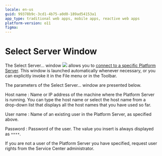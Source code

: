 ```yaml
---
locale: en-us
guid: 99378b9c-3cd1-4b75-a0d0-189ad54153a1
app_type: traditional web apps, mobile apps, reactive web apps
platform-version: o11
figma:
---
```


# Select Server Window

The Select Server... window ![](images/connect-server.gif) allows you to [connect to a specific Platform Server](<../../../../extensibility-and-integration/integration-studio/extension-life-cycle/server-connect.md>). This window is launched automatically whenever necessary, or you can explicitly invoke it in the File menu or in the Toolbar.

The parameters of the Select Server... window are presented below.

Host name
:   Name or IP address of the machine where the Platform Server is running. You can type the host name or select the host name from a drop-down list that displays all the host names that you have used so far.

User name
:   Name of an existing user in the Platform Server, as specified above.

Password
:   Password of the user. The value you insert is always displayed as `****`.

If you are not a user of the Platform Server you have specified, request user rights from the Service Center administrator.
